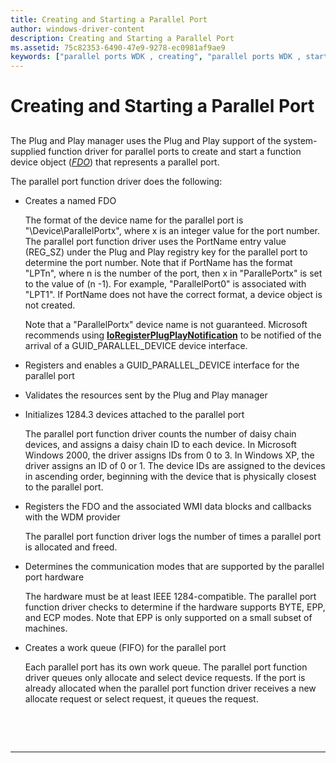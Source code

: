 ```yaml
---
title: Creating and Starting a Parallel Port
author: windows-driver-content
description: Creating and Starting a Parallel Port
ms.assetid: 75c82353-6490-47e9-9278-ec0981af9ae9
keywords: ["parallel ports WDK , creating", "parallel ports WDK , starting"]
---
```


# Creating and Starting a Parallel Port


## <a href="" id="ddk-creating-and-starting-a-parallel-port-kg"></a>


The Plug and Play manager uses the Plug and Play support of the system-supplied function driver for parallel ports to create and start a function device object ([*FDO*](https://msdn.microsoft.com/library/windows/hardware/ff556280#wdkgloss-fdo)) that represents a parallel port.

The parallel port function driver does the following:

-   Creates a named FDO

    The format of the device name for the parallel port is "\\Device\\ParallelPortx", where x is an integer value for the port number. The parallel port function driver uses the PortName entry value (REG\_SZ) under the Plug and Play registry key for the parallel port to determine the port number. Note that if PortName has the format "LPTn", where n is the number of the port, then x in "ParallePortx" is set to the value of (n -1). For example, "ParallelPort0" is associated with "LPT1". If PortName does not have the correct format, a device object is not created.

    Note that a "ParallelPortx" device name is not guaranteed. Microsoft recommends using [**IoRegisterPlugPlayNotification**](https://msdn.microsoft.com/library/windows/hardware/ff549526) to be notified of the arrival of a GUID\_PARALLEL\_DEVICE device interface.

-   Registers and enables a GUID\_PARALLEL\_DEVICE interface for the parallel port

-   Validates the resources sent by the Plug and Play manager

-   Initializes 1284.3 devices attached to the parallel port

    The parallel port function driver counts the number of daisy chain devices, and assigns a daisy chain ID to each device. In Microsoft Windows 2000, the driver assigns IDs from 0 to 3. In Windows XP, the driver assigns an ID of 0 or 1. The device IDs are assigned to the devices in ascending order, beginning with the device that is physically closest to the parallel port.

-   Registers the FDO and the associated WMI data blocks and callbacks with the WDM provider

    The parallel port function driver logs the number of times a parallel port is allocated and freed.

-   Determines the communication modes that are supported by the parallel port hardware

    The hardware must be at least IEEE 1284-compatible. The parallel port function driver checks to determine if the hardware supports BYTE, EPP, and ECP modes. Note that EPP is only supported on a small subset of machines.

-   Creates a work queue (FIFO) for the parallel port

    Each parallel port has its own work queue. The parallel port function driver queues only allocate and select device requests. If the port is already allocated when the parallel port function driver receives a new allocate request or select request, it queues the request.

 

 


--------------------



